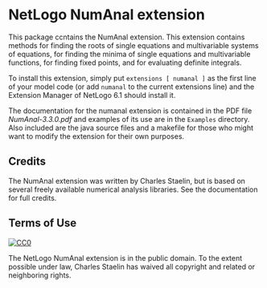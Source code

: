 # NetLogo NumAnal extension

This package ccntains the NumAnal extension.  This extension contains methods for finding the roots of single equations and multivariable systems of equations, for finding the minima of single equations and multivariable functions, for finding fixed points, and for evaluating definite integrals.  

To install this extension, simply put `extensions [ numanal ]` as the first line of your model code (or add `numanal` to the current extensions line) and the Extension Manager of NetLogo 6.1 should install it.  

The documentation for the numanal extension is contained in the PDF file *NumAnal-3.3.0.pdf* and examples of its use are in the `Examples` directory.  Also included are the java source files and a makefile for those who might want to modify the extension for their own purposes.

## Credits

The NumAnal extension was written by Charles Staelin, but is based on several freely available numerical analysis libraries. See the documentation for full credits.

## Terms of Use

[![CC0](http://i.creativecommons.org/p/zero/1.0/88x31.png)](http://creativecommons.org/publicdomain/zero/1.0/)

The NetLogo NumAnal extension is in the public domain.  To the extent possible under law, Charles Staelin has waived all copyright and related or neighboring rights.
